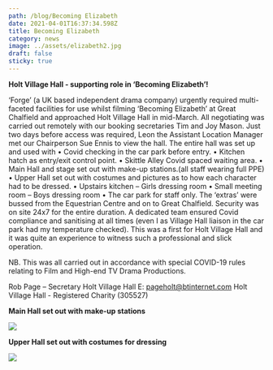 ```yaml
---
path: /blog/Becoming Elizabeth
date: 2021-04-01T16:37:34.598Z
title: Becoming Elizabeth
category: news
image: ../assets/elizabeth2.jpg
draft: false
sticky: true
---
```


**Holt Village Hall - supporting role in ‘Becoming Elizabeth’!**

‘Forge’ (a UK based independent drama company) urgently required multi-faceted facilities for use whilst filming ‘Becoming Elizabeth’ at Great Chalfield and approached Holt Village Hall in mid-March. All negotiating was carried out remotely with our booking secretaries Tim and Joy Mason. Just two days before access was required, Leon the Assistant Location Manager met our Chairperson Sue Ennis to view the hall. The entire hall was set up and used with
• Covid checking in the car park before entry.
• Kitchen hatch as entry/exit control point.
• Skittle Alley Covid spaced waiting area.
• Main Hall and stage set out with make-up stations.(all staff wearing full PPE)
• Upper Hall set out with costumes and pictures as to how each character had to be dressed.
• Upstairs kitchen – Girls dressing room
• Small meeting room – Boys dressing room
• The car park for staff only. The ‘extras’ were bussed from the Equestrian Centre and on to Great Chalfield.
Security was on site 24x7 for the entire duration. A dedicated team ensured Covid compliance and sanitising at all times (even I as Village Hall liaison in the car park had my temperature checked).
This was a first for Holt Village Hall and it was quite an experience to witness such a professional and slick operation.

NB. This was all carried out in accordance with special COVID-19 rules relating to Film and High-end TV Drama Productions.

Rob Page – Secretary Holt Village Hall E: pageholt@btinternet.com Holt Village Hall - Registered Charity (305527)

**Main Hall set out with make-up stations**

![](../assets/vh-make-up.jpg)

**Upper Hall set out with costumes for dressing**

![](../assets/vh-costumes.jpg)
